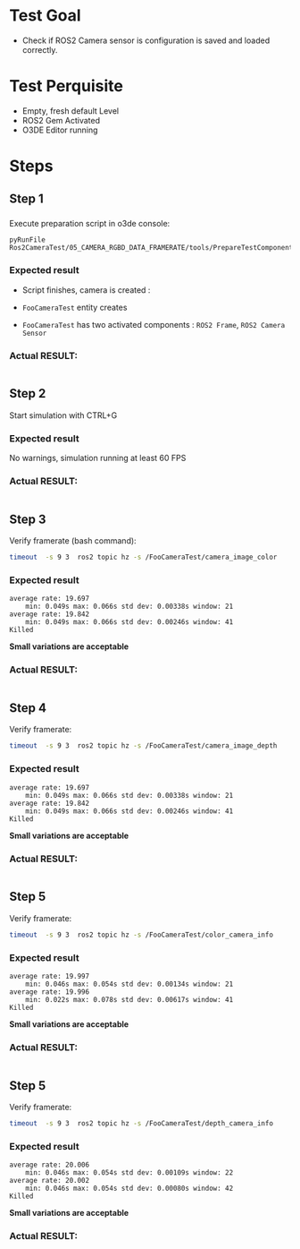 # Test Goal

 - Check if ROS2 Camera sensor is configuration is saved and loaded correctly.

# Test Perquisite

 - Empty, fresh default Level
 - ROS2 Gem Activated
 - O3DE Editor running

# Steps

## Step 1 

### 

Execute preparation script in o3de console:
```
pyRunFile Ros2CameraTest/05_CAMERA_RGBD_DATA_FRAMERATE/tools/PrepareTestComponent.py
```

### Expected result 

- Script finishes, camera is created : 

- `FooCameraTest` entity creates
- `FooCameraTest` has two activated components : `ROS2 Frame`, `ROS2 Camera Sensor`

### **Actual RESULT:**

```

```
## Step 2

Start simulation with CTRL+G

### Expected result 
No warnings, simulation running at least 60 FPS
### **Actual RESULT:**

```

```

## Step 3

Verify framerate (bash command):
```bash
timeout  -s 9 3  ros2 topic hz -s /FooCameraTest/camera_image_color

```
### Expected result 
```
average rate: 19.697
	min: 0.049s max: 0.066s std dev: 0.00338s window: 21
average rate: 19.842
	min: 0.049s max: 0.066s std dev: 0.00246s window: 41
Killed
```
**Small variations are acceptable**
### **Actual RESULT:**

```

```

## Step 4

Verify framerate:
```bash
timeout  -s 9 3  ros2 topic hz -s /FooCameraTest/camera_image_depth

```
### Expected result 
```
average rate: 19.697
	min: 0.049s max: 0.066s std dev: 0.00338s window: 21
average rate: 19.842
	min: 0.049s max: 0.066s std dev: 0.00246s window: 41
Killed
```
**Small variations are acceptable**
### **Actual RESULT:**

```

```

## Step 5

Verify framerate:
```bash
timeout  -s 9 3  ros2 topic hz -s /FooCameraTest/color_camera_info

```
### Expected result 
```
average rate: 19.997
	min: 0.046s max: 0.054s std dev: 0.00134s window: 21
average rate: 19.996
	min: 0.022s max: 0.078s std dev: 0.00617s window: 41
Killed
```
**Small variations are acceptable**
### **Actual RESULT:**

```

```

## Step 5

Verify framerate:
```bash
timeout  -s 9 3  ros2 topic hz -s /FooCameraTest/depth_camera_info

```
### Expected result 
```
average rate: 20.006
	min: 0.046s max: 0.054s std dev: 0.00109s window: 22
average rate: 20.002
	min: 0.046s max: 0.054s std dev: 0.00080s window: 42
Killed
```
**Small variations are acceptable**
### **Actual RESULT:**

```

```
